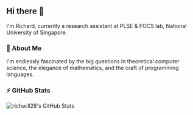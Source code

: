 ## Hi there 👋

I'm Richard, currently a research assistant at PLSE & FOCS lab, National University of Singapore.

### 🚀 About Me

I'm endlessly fascinated by the big questions in theoretical computer science, the elegance of mathematics, and the craft of programming languages.

### ⚡ GitHub Stats

<img alt="richwill28's GitHub Stats" src="https://github-readme-stats-richwill28.vercel.app/api?username=richwill28&show_icons=true&theme=nightowl" />
